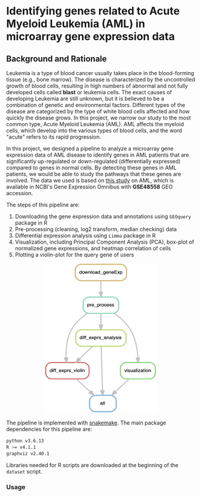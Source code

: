 # Identifying genes related to Acute Myeloid Leukemia (AML) in microarray gene expression data

## Background and Rationale
Leukemia is a type of blood cancer usually takes place in the blood-forming tissue (e.g., bone marrow). The disease is characterized by the uncontrolled growth of blood cells, resulting in high numbers of abnormal and not fully developed cells called **blast** or leukemia cells. The exact causes of developing Leukemia are still unknown, but it is believed to be a combination of genetic and environmental factors. Different types of the disease are categorized by the type of white blood cells affected and how quickly the disease grows. In this project, we narrow our study to the most common type, Acute Myeloid Leukemia (AML). AML affects the myeloid cells, which develop into the various types of blood cells, and the word "acute" refers to its rapid progression.

In this project, we designed a pipeline to analyze a microarray gene expression data of AML disease to identify genes in AML patients that are significantly up-regulated or down-regulated (differentially expressed) compared to genes in normal cells. By detecting these genes in AML patients, we would be able to study the pathways that these genes are involved. The data we used is based on [this study](https://pubmed.ncbi.nlm.nih.gov/23836560/) on AML, which is available in NCBI's Gene Expression Omnibus with **GSE48558** GEO accession.

The steps of this pipeline are:
1. Downloading the gene expression data and annotations using ``GEOquery`` package in R
2. Pre-processing (cleaning, log2 transform, median checking) data
3. Differential expression analysis using ``Limma`` package in R
4. Visualization, including Principal Component Analysis (PCA), box-plot of normalized gene expressions, and heatmap correlation of cells
5. Plotting a violin-plot for the query gene of users

<p align="center">
  <img width="300" height="400" src="figs/Workflow_dag.png">
</p>

The pipeline is implemented with [snakemake](https://github.com/snakemake/snakemake). The main package dependencies for this pipeline are:
```bash
python v3.6.13
R >= v4.1.1
graphviz v2.40.1
```
Libraries needed for R scripts are downloaded at the beginning of the ``dataset`` script.

### Usage
